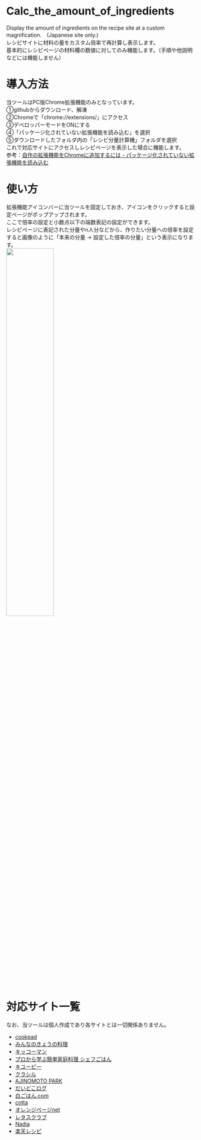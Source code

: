 # Calc_the_amount_of_ingredients

Display the amount of ingredients on the recipe site at a custom magnification.　(Japanese site only.)  
レシピサイトに材料の量をカスタム倍率で再計算し表示します。  
基本的にレシピページの材料欄の数値に対してのみ機能します。（手順や他説明などには機能しません）  

# 導入方法
当ツールはPC版Chrome拡張機能のみとなっています。  
①githubからダウンロード、解凍  
②Chromeで「chrome://extensions/」にアクセス  
③デベロッパーモードをONにする  
④「パッケージ化されていない拡張機能を読み込む」を選択  
⑤ダウンロードしたフォルダ内の「レシピ分量計算機」フォルダを選択  
これで対応サイトにアクセスしレシピページを表示した場合に機能します。  
参考：[自作の拡張機能をChromeに追加するには - パッケージ化されていない拡張機能を読み込む](http://reviews.f-tools.net/Add-On/Jisaku-Tuika.html#Reading)  

# 使い方
拡張機能アイコンバーに当ツールを固定しておき、アイコンをクリックすると設定ページがポップアップされます。  
ここで倍率の設定と小数点以下の端数表記の設定ができます。  
レシピページに表記された分量やn人分などから、作りたい分量への倍率を設定すると画像のように「本来の分量 → 設定した倍率の分量」という表示になります。  
<img src="https://user-images.githubusercontent.com/71125646/93037267-faa95380-f67c-11ea-951e-95747551faee.png" width=50%>  

# 対応サイト一覧
なお、当ツールは個人作成であり各サイトとは一切関係ありません。
- [cookpad](https://cookpad.com/)
- [みんなのきょうの料理](https://www.kyounoryouri.jp/)
- [キッコーマン](https://www.kikkoman.co.jp/)
- [プロから学ぶ簡単家庭料理 シェフごはん](https://chefgohan.gnavi.co.jp/)
- [キユーピー](https://www.kewpie.co.jp/)
- [クラシル](https://www.kurashiru.com/)
- [AJINOMOTO PARK](https://park.ajinomoto.co.jp/top/)
- [だいどこログ](https://daidokolog.pal-system.co.jp/)
- [白ごはん.com](https://www.sirogohan.com/)
- [cotta](https://www.cotta.jp/)
- [オレンジページnet](https://www.orangepage.net/)
- [レタスクラブ](https://www.lettuceclub.net/)
- [Nadia](https://oceans-nadia.com/)
- [楽天レシピ](https://recipe.rakuten.co.jp/)
